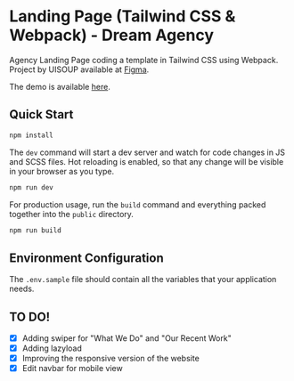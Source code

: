 # Landing Page (Tailwind CSS & Webpack) - Dream Agency

Agency Landing Page coding a template in Tailwind CSS using Webpack. Project by UISOUP available at [Figma](https://www.figma.com/community/file/1022429870595398693).

The demo is available [here](https://www.berdychowski.com/demo/landing-page-dream-agency).

## Quick Start

```bash
npm install
```

The `dev` command will start a dev server and watch for code changes in JS and SCSS files. Hot reloading is enabled, so that any change will be visible in your browser as you type.

```bash
npm run dev
```

For production usage, run the `build` command and everything packed together into the `public` directory.

```bash
npm run build
```

## Environment Configuration

The `.env.sample` file should contain all the variables that your application needs.

## TO DO!

-   [x] Adding swiper for "What We Do" and "Our Recent Work"
-   [x] Adding lazyload
-   [x] Improving the responsive version of the website
-   [x] Edit navbar for mobile view
